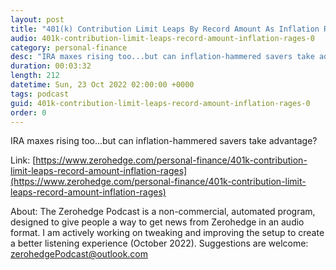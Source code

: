 ```yaml
---
layout: post
title: "401(k) Contribution Limit Leaps By Record Amount As Inflation Rages"
audio: 401k-contribution-limit-leaps-record-amount-inflation-rages-0
category: personal-finance
desc: "IRA maxes rising too...but can inflation-hammered savers take advantage? "
duration: 00:03:32
length: 212
datetime: Sun, 23 Oct 2022 02:00:00 +0000
tags: podcast
guid: 401k-contribution-limit-leaps-record-amount-inflation-rages-0
order: 0
---
```

IRA maxes rising too...but can inflation-hammered savers take advantage? 

Link: [https://www.zerohedge.com/personal-finance/401k-contribution-limit-leaps-record-amount-inflation-rages](https://www.zerohedge.com/personal-finance/401k-contribution-limit-leaps-record-amount-inflation-rages)

About: The Zerohedge Podcast is a non-commercial, automated program, designed to give people a way to get news from Zerohedge in an audio format.  I am actively working on tweaking and improving the setup to create a better listening experience (October 2022).  Suggestions are welcome: [zerohedgePodcast@outlook.com](mailto:zerohedgePodcast@outlook.com)